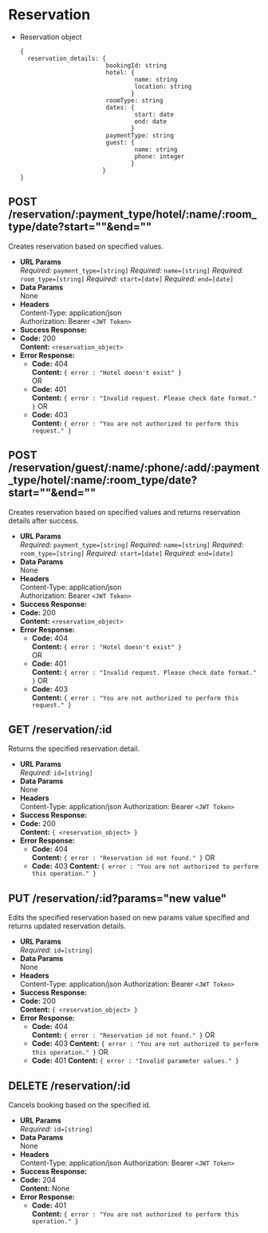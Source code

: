 # Reservation
* Reservation object
  ```
  {
    reservation_details: {
                          bookingId: string
                          hotel: {
                                  name: string
                                  location: string
                                 }
                          roomType: string
                          dates: {
                                  start: date
                                  end: date
                                 }
                          paymentType: string
                          guest: {
                                  name: string
                                  phone: integer
                                 }
                         }
  }
  ```
**POST /reservation/:payment_type/hotel/:name/:room_type/date?start=""&end=""**
----
  Creates reservation based on specified values.
* **URL Params**  
  *Required:* `payment_type=[string]`
  *Required:* `name=[string]`
  *Required:* `room_type=[string]`
  *Required:* `start=[date]`
  *Required:* `end=[date]`
* **Data Params**  
  None
* **Headers**  
  Content-Type: application/json  
  Authorization: Bearer `<JWT Token>`
* **Success Response:**  
* **Code:** 200  
  **Content:**  `<reservation_object>`
* **Error Response:**
  * **Code:** 404  
  **Content:** `{ error : "Hotel doesn't exist" }`  
  OR  
  * **Code:** 401  
  **Content:** `{ error : "Invalid request. Please check date format." }`
  OR  
  * **Code:** 403  
  **Content:** `{ error : "You are not authorized to perform this request." }`

**POST /reservation/guest/:name/:phone/:add/:payment_type/hotel/:name/:room_type/date?start=""&end=""**
----
  Creates reservation based on specified values and returns reservation details after success.
* **URL Params**  
  *Required:* `payment_type=[string]`
  *Required:* `name=[string]`
  *Required:* `room_type=[string]`
  *Required:* `start=[date]`
  *Required:* `end=[date]`
* **Data Params**  
  None
* **Headers**  
  Content-Type: application/json  
  Authorization: Bearer `<JWT Token>`
* **Success Response:**  
* **Code:** 200  
  **Content:**  `<reservation_object>`
* **Error Response:**
  * **Code:** 404  
  **Content:** `{ error : "Hotel doesn't exist" }`  
  OR  
  * **Code:** 401  
  **Content:** `{ error : "Invalid request. Please check date format." }`
  OR  
  * **Code:** 403  
  **Content:** `{ error : "You are not authorized to perform this request." }`
  
**GET /reservation/:id**
----
  Returns the specified reservation detail.
* **URL Params**  
  *Required:* `id=[string]`
* **Data Params**  
  None
* **Headers**  
  Content-Type: application/json
  Authorization: Bearer `<JWT Token>`
* **Success Response:** 
* **Code:** 200  
  **Content:**  `{ <reservation_object> }` 
* **Error Response:**  
  * **Code:** 404  
  **Content:** `{ error : "Reservation id not found." }`
  OR
  * **Code:** 403
  **Content:** `{ error : "You are not authorized to perform this operation." }`

**PUT /reservation/:id?params="new value"**
----
  Edits the specified reservation based on new params value specified and returns updated reservation details.
* **URL Params**  
  *Required:* `id=[string]`
* **Data Params**  
  None
* **Headers**  
  Content-Type: application/json
  Authorization: Bearer `<JWT Token>`
* **Success Response:** 
* **Code:** 200  
  **Content:**  `{ <reservation_object> }` 
* **Error Response:**  
  * **Code:** 404  
  **Content:** `{ error : "Reservation id not found." }`
  OR
  * **Code:** 403
  **Content:** `{ error : "You are not authorized to perform this operation." }`
  OR
  * **Code:** 401
  **Content:** `{ error : "Invalid parameter values." }`

**DELETE /reservation/:id**
----
  Cancels booking based on the specified id.
* **URL Params**  
  *Required:* `id=[string]`
* **Data Params**  
  None
* **Headers**  
  Content-Type: application/json
  Authorization: Bearer `<JWT Token>`
* **Success Response:** 
* **Code:** 204  
  **Content:**
  None
* **Error Response:**  
  * **Code:** 401  
  **Content:** `{ error : "You are not authorized to perform this operation." }`
